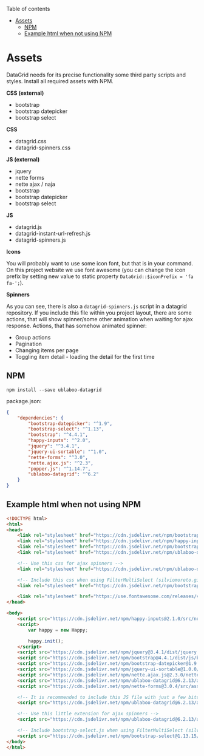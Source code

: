 Table of contents

- [Assets](#assets)
	- [NPM](#npm)
	- [Example html when not using NPM](#example-html-when-not-using-npm)

# Assets

DataGrid needs for its precise functionality some third party scripts and styles. Install all required assets with NPM.

**CSS (external)**

- bootstrap
- bootstrap datepicker
- bootstrap select

**CSS**

- datagrid.css
- datagrid-spinners.css

**JS (external)**

- jquery
- nette forms
- nette ajax / naja
- bootstrap
- bootstrap datepicker
- bootstrap select

**JS**

- datagrid.js
- datagrid-instant-url-refresh.js
- datagrid-spinners.js

**Icons**

You will probably want to use some icon font, but that is in your command.
On this project website we use font awesome (you can change the icon prefix by setting new value to static property `DataGrid::$iconPrefix = 'fa fa-';`).

**Spinners**

As you can see, there is also a `datagrid-spinners.js` script in a datagrid repository. If you include this file within you project layout, there are some actions, that will show spinner/some other animation when waiting for ajax response. Actions, that has somehow animated spinner:

- Group actions
- Pagination
- Changing items per page
- Toggling item detail - loading the detail for the first time

## NPM

```
npm install --save ublaboo-datagrid
```

package.json:

```json
{
	"dependencies": {
		"bootstrap-datepicker": "^1.9",
		"bootstrap-select": "^1.13",
		"bootstrap": "^4.4.1",
		"happy-inputs": "^2.0",
		"jquery": "^3.4.1",
		"jquery-ui-sortable": "^1.0",
		"nette-forms": "^3.0",
		"nette.ajax.js": "^2.3",
		"popper.js": "^1.14.7",
		"ublaboo-datagrid": "^6.2"
	}
}
```

## Example html when not using NPM

```html
<!DOCTYPE html>
<html>
<head>
    <link rel="stylesheet" href="https://cdn.jsdelivr.net/npm/bootstrap@4.4.1/dist/css/bootstrap.css">
    <link rel="stylesheet" href="https://cdn.jsdelivr.net/npm/happy-inputs@2.0.4/src/happy.css">
    <link rel="stylesheet" href="https://cdn.jsdelivr.net/npm/bootstrap-datepicker@1.9.0/dist/css/bootstrap-datepicker.css">
    <link rel="stylesheet" href="https://cdn.jsdelivr.net/npm/ublaboo-datagrid@6.2.13/assets/datagrid.css">

    <!-- Use this css for ajax spinners -->
    <link rel="stylesheet" href="https://cdn.jsdelivr.net/npm/ublaboo-datagrid@6.2.13/assets/datagrid-spinners.css">

    <!-- Include this css when using FilterMultiSelect (silviomoreto.github.io/bootstrap-select) -->
    <link rel="stylesheet" href="https://cdn.jsdelivr.net/npm/bootstrap-select@1.13.15/dist/css/bootstrap-select.css">

    <link rel="stylesheet" href="https://use.fontawesome.com/releases/v5.8.2/css/all.css" integrity="sha384-oS3vJWv+0UjzBfQzYUhtDYW+Pj2yciDJxpsK1OYPAYjqT085Qq/1cq5FLXAZQ7Ay" crossorigin="anonymous">
</head>

<body>
    <script src="https://cdn.jsdelivr.net/npm/happy-inputs@2.1.0/src/nomodule-es5-fallback.js"></script>
    <script>
        var happy = new Happy;

        happy.init();
    </script>
    <script src="https://cdn.jsdelivr.net/npm/jquery@3.4.1/dist/jquery.js"></script>
    <script src="https://cdn.jsdelivr.net/npm/bootstrap@4.4.1/dist/js/bootstrap.js"></script>
    <script src="https://cdn.jsdelivr.net/npm/bootstrap-datepicker@1.9.0/dist/js/bootstrap-datepicker.js"></script>
    <script src="https://cdn.jsdelivr.net/npm/jquery-ui-sortable@1.0.0/jquery-ui.min.js"></script>
    <script src="https://cdn.jsdelivr.net/npm/nette.ajax.js@2.3.0/nette.ajax.js"></script>
    <script src="https://cdn.jsdelivr.net/npm/ublaboo-datagrid@6.2.13/assets/datagrid.js"></script>
    <script src="https://cdn.jsdelivr.net/npm/nette-forms@3.0.4/src/assets/netteForms.min.js"></script>

    <!-- It is recommended to include this JS file with just a few bits. It refreshes URL on non ajax request -->
    <script src="https://cdn.jsdelivr.net/npm/ublaboo-datagrid@6.2.13/assets/datagrid-instant-url-refresh.js"></script>

    <!-- Use this little extension for ajax spinners -->
    <script src="https://cdn.jsdelivr.net/npm/ublaboo-datagrid@6.2.13/assets/datagrid-spinners.js"></script>

    <!-- Include bootstrap-select.js when using FilterMultiSelect (silviomoreto.github.io/bootstrap-select) -->
    <script src="https://cdn.jsdelivr.net/npm/bootstrap-select@1.13.15/dist/js/bootstrap-select.js"></script>
</body>
</html>
```
